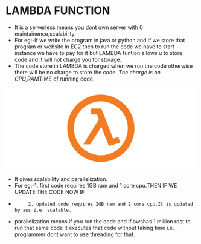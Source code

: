 # **LAMBDA FUNCTION**

* It is a serverless means you dont own server with 0 maintainence,scalability.
* For eg:-If we write the program in java or python and if we store that program or website in EC2 then to run the code we have 
to start instance we have to pay for it but LAMBDA funtion allows u to store code and it will not charge you for storage.
* The code store in LAMBDA is charged when we run the code otherwise there will be no charge to store the code.
*The charge is on CPU,RAM*TIME of running code.
<img src="images/lambda.png">

* It gives scalability and parallelization.
* For eg:-1. first code requires 1GB ram and 1 core cpu.THEN IF WE UPDATE THE CODE NOW IF
*          2. updated code requires 2GB ram and 2 core cpu.It is updated by aws i.e. scalable.
* parallelization means if you run the code and if awshas 1 million rqst to run that same code it executes that code without taking
time i.e. programmer dont want to use threading for that.
